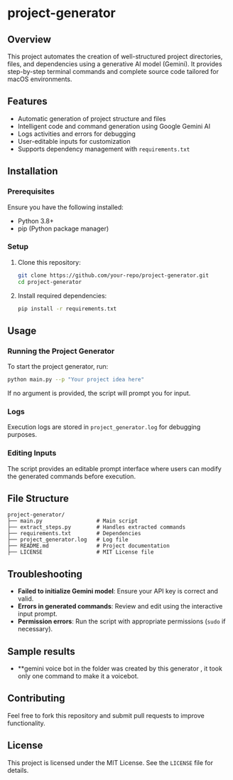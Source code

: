 # project-generator

## Overview
This project automates the creation of well-structured project directories, files, and dependencies using a generative AI model (Gemini). It provides step-by-step terminal commands and complete source code tailored for macOS environments.

## Features
- Automatic generation of project structure and files
- Intelligent code and command generation using Google Gemini AI
- Logs activities and errors for debugging
- User-editable inputs for customization
- Supports dependency management with `requirements.txt`

## Installation
### Prerequisites
Ensure you have the following installed:
- Python 3.8+
- pip (Python package manager)

### Setup
1. Clone this repository:
   ```bash
   git clone https://github.com/your-repo/project-generator.git
   cd project-generator
   ```
2. Install required dependencies:
   ```bash
   pip install -r requirements.txt
   ```

## Usage
### Running the Project Generator
To start the project generator, run:
```bash
python main.py --p "Your project idea here"
```
If no argument is provided, the script will prompt you for input.

### Logs
Execution logs are stored in `project_generator.log` for debugging purposes.

### Editing Inputs
The script provides an editable prompt interface where users can modify the generated commands before execution.

## File Structure
```
project-generator/
├── main.py                 # Main script
├── extract_steps.py        # Handles extracted commands
├── requirements.txt        # Dependencies
├── project_generator.log   # Log file
├── README.md               # Project documentation
├── LICENSE                 # MIT License file
```

## Troubleshooting
- **Failed to initialize Gemini model**: Ensure your API key is correct and valid.
- **Errors in generated commands**: Review and edit using the interactive input prompt.
- **Permission errors**: Run the script with appropriate permissions (`sudo` if necessary).

## Sample results
- **gemini voice bot in the folder was created by this generator , it took only one command to make it a voicebot.

## Contributing
Feel free to fork this repository and submit pull requests to improve functionality.

## License
This project is licensed under the MIT License. See the `LICENSE` file for details.

